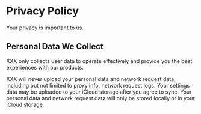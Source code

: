 # Privacy Policy
Your privacy is important to us.
## Personal Data We Collect
XXX only collects user data to operate effectively and provide you the best experiences with our products. 

XXX will never upload your personal data and network request data, including but not limited to proxy info, network request logs.
Your settings data may be uploaded to your iCloud storage after you agree to sync. Your personal data and network request data will only be stored locally or in your iCloud storage.